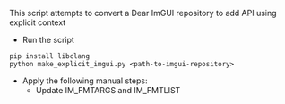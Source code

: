 This script attempts to convert a Dear ImGUI repository to add API using explicit context

- Run the script
```
pip install libclang
python make_explicit_imgui.py <path-to-imgui-repository>
```
- Apply the following manual steps:
  - Update IM_FMTARGS and IM_FMTLIST